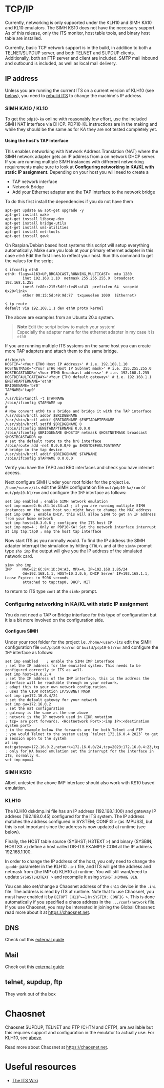 # TCP/IP

Currently, networking is only supported under the KLH10 and SIMH KA10
and KL10 emulators. The SIMH KS10 does not have the necessary
support. As of this release, only the ITS monitor, host table tools,
and binary host table are installed.

Currently, basic TCP network support is in the build, in addition to
both a TELNET/SUPDUP server, and both TELNET and SUPDUP clients.
Additionally, both an FTP server and client are included.
SMTP mail inbound and outbound is included,
as well as local mail delivery.

## IP address
Unless you are running the current ITS on a current version of KLH10 (see [below](#KLH10)),
you need to [rebuild ITS](NITS.md) to change the machine's IP address.

### SIMH KA10 / KL10
To get the `pdp10-ka` online with reasonably low effort, use the included SIMH NAT interface via DHCP.
PDP10-KL instructions are in the making and while they should be the same as for KA they are not tested completely yet.

#### Using the host's TAP interface
This enables networking with Network Address Translation (NAT) where the SIMH network adapter gets an IP address from a on network DHCP server. If you are running multiple SIMH instances with diffrerent networking requirements make sure to look at **Configuring networking in KA/KL with static IP assignment**.
Depending on your host you will need to create a 
- TAP network interface
- Network Bridge
- Add your Ethernet adapter and the TAP interface to the network bridge

To do this first install the dependencies if you do not have them
```
apt-get update && apt-get upgrade -y
apt-get install make
apt-get install libpcap-dev
apt-get install bridge-utils
apt-get install uml-utilities
apt-get install net-tools
apt-get install gawk
```

On Raspian/Debian based host systems this script will setup everything automatically.
Make sure you look at your primary ethernet adapter in this case `eth0`
Edit the first lines to reflect your host.
Run this command to get the values for the script
```
$ ifconfig eth0
eth0: flags=4163<UP,BROADCAST,RUNNING,MULTICAST>  mtu 1280
        inet 192.168.1.10  netmask 255.255.255.0  broadcast 192.168.1.255
        inet6 fe80::215:5dff:fe49:af43  prefixlen 64  scopeid 0x20<link>
        ether 00:15:5d:49:9d:77  txqueuelen 1000  (Ethernet)
        
$ ip route
default via 192.168.1.1 dev eth0 proto kernel        
```
The above are examples from an Ubuntu 20.x system.


> **Note**
>  Edit the script below to match your system!   
>  Especially the adapter name for the ethernet adapter in my case it is `eth0` 

If you are running multiple ITS systems on the same host you can create more TAP adapters and attach them to the same bridge.

```
#!/bin/sh
HOSTIP='<Your ETH0 Host IP Address>' # i.e. 192.168.1.10
HOSTNETMASK='<Your ETH0 Host IP Subnnet mask>' # i.e. 255.255.255.0
HOSTBCASTADDR='<Your ETH0 Broadcast address>' # i.e. 192.168.1.255
HOSTDEFAULTGATEWAY='<Your ETH0 default gateway>' # i.e. 192.168.1.1
ENETADAPTERNAME='eth0'
BRIDGENAME='br0'
TAPNAME='tap0'
#
/usr/bin/tunctl -t $TAPNAME
/sbin/ifconfig $TAPNAME up
#
# Now convert eth0 to a bridge and bridge it with the TAP interface
/usr/sbin/brctl addbr $BRIDGENAME
/usr/sbin/brctl addif $BRIDGENAME $ENETADAPTERNAME
/usr/sbin/brctl setfd $BRIDGENAME 0
/sbin/ifconfig $ENETADAPTERNAME 0.0.0.0
/sbin/ifconfig $BRIDGENAME $HOSTIP netmask $HOSTNETMASK broadcast $HOSTBCASTADDR up
# set the default route to the br0 interface
/sbin/route add -net 0.0.0.0/0 gw $HOSTDEFAULTGATEWAY
# bridge in the tap device
/usr/sbin/brctl addif $BRIDGENAME $TAPNAME
/sbin/ifconfig $TAPNAME 0.0.0.0
```
Verify you have the TAP0 and BR0 interfaces and check you have internet access.

Next configure SIMH
Under your root folder for the project i.e. `/home/<user>/its` edit the SIMH configuration file `out/pdp10-ka/run` or `out/pdp10-kl/run` and configure the `IMP` interface as follows:
```
set imp enabled ; enable SIMH network emulation
set imp mac=e2:6c:84:1d:34:a3 ; if you are running multiple SIMH instances on the same host you might have to change the MAC address
set imp DHCP ; enable DHCP, this will allow SIMH to get an IP address from your home network
set imp host=10.3.0.6 ; configure the ITS host IP 
set imp mpx=4 ; Only on PDP10-KA! Set the network interface interrupt
at imp tap:tap0 ; map the host tap interface
```
Now start ITS as you normally would.
To find the IP address the SIMH adapter interrupt the simulation by hitting `CTRL+\` and at the `simh>` prompt type `sho imp` the output will give you the IP address of the simulated network card.

```
sim> sho imp
IMP     MAC=E2:6C:84:1D:34:A3, MPX=4, IP=192.168.1.85/24
        GW=192.168.1.1, HOST=10.3.0.6, DHCP Server IP=192.168.1.1, Lease Expires in 5906 seconds
        attached to tap:tap0, DHCP, MIT
```
to return to ITS type `cont` at the `simh>` prompt.

### Configuring networking in KA/KL with static IP assignment

You do not need a TAP or Bridge interface for this type of configuration but it is a bit more involved on the configuration side.
#### Configure SIMH
Under your root folder for the project i.e. `/home/<user>/its` edit the SIMH configuration file `out/pdp10-ka/run` or `build/pdp10-kl/run` and configure the `IMP` interface as follows:

```
set imp enabled    ; enable the SIMH IMP interface
; set the IP address for the emulated system. This needs to be configured correctly in ITS as well.
set imp host=10.0.2.4
; set the IP address of the IMP interface, this is the address the interface will be reachable through on your network.
; adapt this to your own network configuration. 
; uses the CIDR notation IP/SUBNET MASK
set imp ip=172.16.0.4/24 
; set the default gateway for your network
set imp gw=172.16.0.2
; set the nat configuration
; gateway is the same as the one above
; network is the IP network used in CIDR notation
; tcp= are port forwards. <Hostnetwork Port>:<imp IP>:<destination system port>
; in the example below the forwards are for both Telnet and FTP
; you would Telnet to the system using `telnet 172.16.0.4 2023` to get a session open to the system
at imp nat:gateway=172.16.0.2,network=172.16.0.0/24,tcp=2023:172.16.0.4:23,tcp=2021:172.16.0.4:21
; only for KA based emulation set the interrupt for the interface in ITS, normally 4.
set imp mpx=4
```
### SIMH KS10
Albeit untested the above IMP interface should also work with KS10 based emulation.

### KLH10
The KLH10 dskdmp.ini file has an IP address (192.168.1.100) and gateway IP
address (192.168.0.45) configured for the ITS system. The IP address
matches the address configured in SYSTEM; CONFIG > (as IMPUS3),
but this is not important since the address is now updated at runtime (see below).

Finally, the HOST table source (SYSHST; H3TEXT >) and binary (SYSBIN; HOSTS3 >)
define a host called DB-ITS.EXAMPLE.COM at the IP address 192.168.1.100.

In order to change the IP address of the host, you only need to change
the `ipaddr` parameter in the KLH10 `.ini` file, and ITS will get the
address and netmask from (the IMP of) KLH10 at runtime. You will still
want/need to update `SYSHST;H3TEXT >` and recompile it using `SYSHST;H3MAKE BIN`.

You can also set/change a Chaosnet address of the `ch11` device in the
`.ini` file. The address is read by ITS at runtime. Note that to use
Chaosnet, you must have enabled it by `DEFOPT CH11P==1` in `SYSTEM; CONFIG >`.
This is done automatically if you specified a chaos address in the `.../conf/network` file.
If you use Chaosnet, you may be interested in joining the Global
Chaosnet: read more about it at https://chaosnet.net.

## DNS
Check out this [external guide](https://its.victor.se/wiki/dqdev)

## Mail
Check out this [external guide](https://its.victor.se/wiki/mail-setup)

## telnet, supdup, ftp
They work out of the box


# Chaosnet
Chaosnet SUPDUP, TELNET and FTP (CHTN and CFTP), are available
but this requires support and configuration
in the emulator to actually use. For KLH10, see [above](#KLH10).

Read more about Chaosnet at https://chaosnet.net.


# Useful resources
- [The ITS Wiki](https://its.victor.se/wiki/start)
